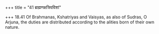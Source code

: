 +++
title = "41 ब्राह्मणक्षत्रियविशां"

+++
18.41 Of Brahmanas, Kshatriyas and Vaisyas, as also of Sudras, O Arjuna,
the duties are distributed according to the alities born of their own
nature.
